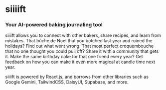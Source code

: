# siiiift

### Your AI-powered baking journaling tool

siiiift allows you to connect with other bakers, share recipes, and learn from mistakes. That bûche de Noel that you botched last year and ruined the holidays? Find out what went wrong. That most perfect croquembouche that no one thought you could pull off? Share it with a community that gets it. Make the same birthday cake for that one friend every year? Get feedback on how you can make it even more magical at candle time next year.

siiiift is powered by React.js, and borrows from other libraries such as Google Gemini, TailwindCSS, DaisyUI, Supabase, and more.
